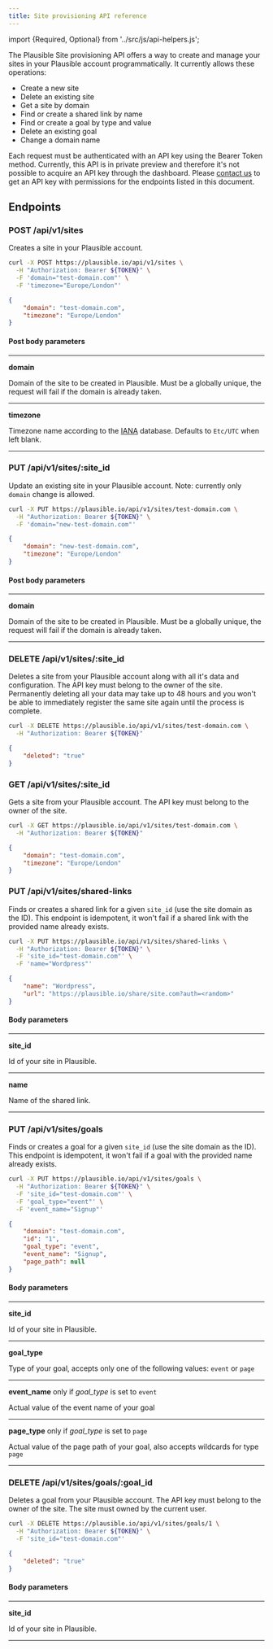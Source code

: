 ```yaml
---
title: Site provisioning API reference
---
```


import {Required, Optional} from '../src/js/api-helpers.js';

The Plausible Site provisioning API offers a way to create and manage your sites in your Plausible account programmatically.
It currently allows these operations:

* Create a new site
* Delete an existing site
* Get a site by domain
* Find or create a shared link by name
* Find or create a goal by type and value
* Delete an existing goal
* Change a domain name

Each request must be authenticated with an API key using the Bearer Token method. Currently, this API is in private preview and therefore it's not
possible to acquire an API key through the dashboard. Please [contact us](https://plausible.io/contact) to get an API key with permissions for the endpoints listed in this document.

## Endpoints

### POST /api/v1/sites

Creates a site in your Plausible account.

```bash title="Try it yourself"
curl -X POST https://plausible.io/api/v1/sites \
  -H "Authorization: Bearer ${TOKEN}" \
  -F 'domain="test-domain.com"' \
  -F 'timezone="Europe/London"'
```

```json title="Response 200 OK"
{
    "domain": "test-domain.com",
    "timezone": "Europe/London"
}
```

#### Post body parameters
<hr / >

**domain** <Required />

Domain of the site to be created in Plausible. Must be a globally unique, the request will fail if the domain is already taken.
<hr / >

**timezone** <Optional />

Timezone name according to the [IANA](https://www.iana.org/time-zones) database. Defaults to `Etc/UTC` when left blank.
<hr / >

### PUT /api/v1/sites/:site_id

Update an existing site in your Plausible account. Note: currently only `domain` change is allowed.

```bash title="Try it yourself"
curl -X PUT https://plausible.io/api/v1/sites/test-domain.com \
  -H "Authorization: Bearer ${TOKEN}" \
  -F 'domain="new-test-domain.com"'
```

```json title="Response 200 OK"
{
    "domain": "new-test-domain.com",
    "timezone": "Europe/London"
}
```

#### Post body parameters
<hr / >

**domain** <Required />

Domain of the site to be created in Plausible. Must be a globally unique, the request will fail if the domain is already taken.
<hr / >

### DELETE /api/v1/sites/:site_id

Deletes a site from your Plausible account along with all it's data and configuration. The API key must belong to the owner of the site.
Permanently deleting all your data may take up to 48 hours and you won't be able to immediately register the same site again until the process is complete.

```bash title="Try it yourself"
curl -X DELETE https://plausible.io/api/v1/sites/test-domain.com \
  -H "Authorization: Bearer ${TOKEN}"
```

```json title="Response 200 OK"
{
    "deleted": "true"
}
```

### GET /api/v1/sites/:site_id

Gets a site from your Plausible account. The API key must belong to the owner of the site.

```bash title="Try it yourself"
curl -X GET https://plausible.io/api/v1/sites/test-domain.com \
  -H "Authorization: Bearer ${TOKEN}"
```

```json title="Response 200 OK"
{
    "domain": "test-domain.com",
    "timezone": "Europe/London"
}
```

### PUT /api/v1/sites/shared-links

Finds or creates a shared link for a given `site_id` (use the site domain as the ID). This endpoint is idempotent, it won't fail if a shared link with the provided name already exists.


```bash title="Try it yourself"
curl -X PUT https://plausible.io/api/v1/sites/shared-links \
  -H "Authorization: Bearer ${TOKEN}" \
  -F 'site_id="test-domain.com"' \
  -F 'name="Wordpress"'
```

```json title="Response 200 OK"
{
    "name": "Wordpress",
    "url": "https://plausible.io/share/site.com?auth=<random>"
}
```

#### Body parameters
<hr / >

**site_id** <Required />

Id of your site in Plausible.

<hr / >

**name** <Required />

Name of the shared link.

<hr / >

### PUT /api/v1/sites/goals

Finds or creates a goal for a given `site_id` (use the site domain as the ID). This endpoint is idempotent, it won't fail if a goal with the provided name already exists.


```bash title="Try it yourself"
curl -X PUT https://plausible.io/api/v1/sites/goals \
  -H "Authorization: Bearer ${TOKEN}" \
  -F 'site_id="test-domain.com"' \
  -F 'goal_type="event"' \
  -F 'event_name="Signup"'
```

```json title="Response 200 OK"
{
    "domain": "test-domain.com",
    "id": "1",
    "goal_type": "event",
    "event_name": "Signup",
    "page_path": null
}
```

#### Body parameters
<hr / >

**site_id** <Required />

Id of your site in Plausible.

<hr / >

**goal_type** <Required />

Type of your goal, accepts only one of the following values: `event` or `page` 

<hr / >

**event_name** <Required /> only if _goal_type_ is set to `event`

Actual value of the event name of your goal 

<hr / >

**page_type** <Required /> only if _goal_type_ is set to `page`

Actual value of the page path of your goal, also accepts wildcards for type `page` 

<hr / >

### DELETE /api/v1/sites/goals/:goal_id

Deletes a goal from your Plausible account. The API key must belong to the owner of the site. The site must owned by the current user.

```bash title="Try it yourself"
curl -X DELETE https://plausible.io/api/v1/sites/goals/1 \
  -H "Authorization: Bearer ${TOKEN}" \
  -F 'site_id="test-domain.com"'
```

```json title="Response 200 OK"
{
    "deleted": "true"
}
```

#### Body parameters
<hr / >

**site_id** <Required />

Id of your site in Plausible.

<hr / >

